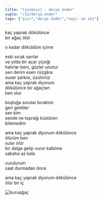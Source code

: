 ```yaml
---
title: "[isimsiz] - derya önder"
sugle: "/12/derya.onder"
tags: ["şiir","derya önder","sayı: on iki"]
---
```

kaç yaprak dökülünce    
bir ağaç ölür

o kadar döküldüm içime

eski sıcak sarılar  
ve yılda bir açar çiçeği  
hatırlar beni, güzler unutur  
sen derim esen rüzgâra  
susar şarkısı, üzülürüz  
ama kaç yaprak diyorum  
dökülünce bir ağaçtan  
ben olur

boşluğa sorular bıraktım  
geri geldiler  
sen kim  
sende ne toprağı küstüren  
bilemedim

ama kaç yaprak diyorum dökülünce  
ölürüm ben  
sular ölür  
bir dalga gelip vurur kalbime  
sabaha az kala

vurulurum  
saat durmadan önce

ama kaç yaprak diyorum dökülünce  
ölür bir iç


![kuruağaç](/img/ky12_05.jpg)